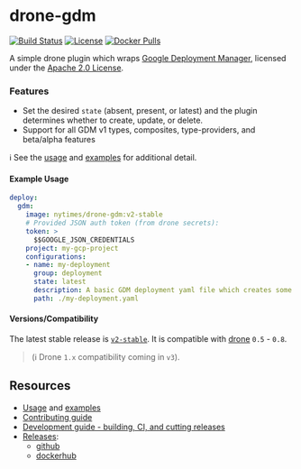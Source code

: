 # drone-gdm

[![Build Status](https://travis-ci.org/NYTimes/drone-gdm.svg?branch=master)](https://travis-ci.org/NYTimes/drone-gdm)
[![License](https://img.shields.io/badge/License-Apache%202.0-blue.svg)](./LICENSE.md)
[![Docker Pulls](https://img.shields.io/docker/pulls/nytimes/drone-gdm)](https://hub.docker.com/r/nytimes/drone-gdm)

A simple drone plugin which wraps [Google Deployment Manager](https://cloud.google.com/deployment-manager/docs/), licensed under the [Apache 2.0 License](./LICENSE.md).

### Features
 * Set the desired `state` (absent, present, or latest) and the plugin determines whether to create, update, or delete.
 * Support for all GDM v1 types, composites, type-providers, and beta/alpha features

:information_source: See the [usage](./doc/USAGE.md) and [examples](./doc/EXAMPLES.md) for additional detail.

#### Example Usage

```yaml
deploy:
  gdm:
    image: nytimes/drone-gdm:v2-stable
    # Provided JSON auth token (from drone secrets):
    token: >
      $$GOOGLE_JSON_CREDENTIALS
    project: my-gcp-project
    configurations:
    - name: my-deployment
      group: deployment
      state: latest
      description: A basic GDM deployment yaml file which creates some resources
      path: ./my-deployment.yaml

```


#### Versions/Compatibility

The latest stable release is [`v2-stable`](https://hub.docker.com/r/nytimes/drone-gdm/tags).
It is compatible with [drone](https://drone.io/) `0.5` - `0.8`.

> (:information_source: Drone `1.x` compatibility coming in `v3`).

## Resources
 - [Usage](./doc/USAGE.md) and [examples](./doc/EXAMPLES.md)
 - [Contributing guide](./CONTRIBUTING.md)
 - [Development guide - building, CI, and cutting releases](./doc/DEVELOPMENT.md)
 - [Releases](./CHANGELOG.md):
   - [github](https://github.com/NYTimes/drone-gdm/releases)
   - [dockerhub](https://hub.docker.com/r/nytimes/drone-gdm/tags/)

